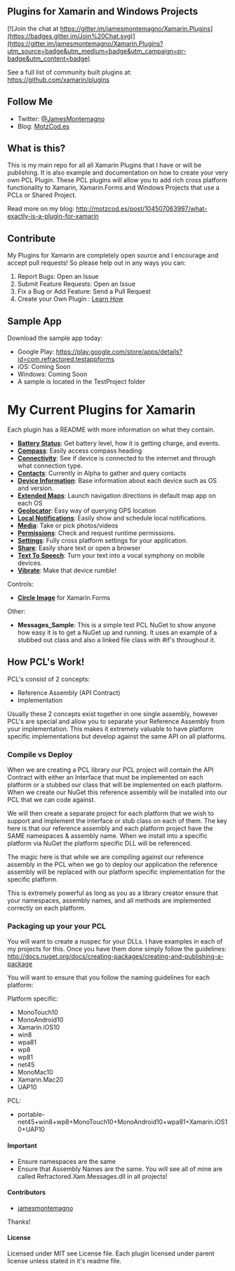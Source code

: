 ## Plugins for Xamarin and Windows Projects

[![Join the chat at https://gitter.im/jamesmontemagno/Xamarin.Plugins](https://badges.gitter.im/Join%20Chat.svg)](https://gitter.im/jamesmontemagno/Xamarin.Plugins?utm_source=badge&utm_medium=badge&utm_campaign=pr-badge&utm_content=badge)

See a full list of community built plugins at: https://github.com/xamarin/plugins

## Follow Me
* Twitter: [@JamesMontemagno](http://twitter.com/jamesmontemagno)
* Blog: [MotzCod.es](http://motzcod.es)

## What is this?
This is my main repo for all all Xamarin Plugins that I have or will be publishing. It is also example and documentation on how to create your very own PCL Plugin. These PCL plugins will allow you to add rich cross platform functionality to Xamarin, Xamarin.Forms and Windows Projects that use a PCLs or Shared Project.

Read more on my blog: http://motzcod.es/post/104507063997/what-exactly-is-a-plugin-for-xamarin

## Contribute
My Plugins for Xamarin are completely open source and I encourage and accept pull requests! So please help out in any ways you can:
1. Report Bugs: Open an Issue
2. Submit Feature Requests: Open an Issue
3. Fix a Bug or Add Feature: Send a Pull Request
4. Create your Own Plugin : [Learn How](https://github.com/xamarin/plugins)

## Sample App
Download the sample app today:
* Google Play: https://play.google.com/store/apps/details?id=com.refractored.testappforms
* iOS: Coming Soon
* Windows: Coming Soon
* A sample is located in the TestProject folder

# My Current Plugins for Xamarin

Each plugin has a README with more information on what they contain.
* **[Battery Status](https://github.com/jamesmontemagno/Xamarin.Plugins/tree/master/Battery)**: Get battery level, how it is getting charge, and events.
* **[Compass](https://github.com/JarleySoft/Xamarin.Plugins/tree/master/Compass)**: Easily access compass heading
* **[Connectivity](https://github.com/jamesmontemagno/Xamarin.Plugins/tree/master/Connectivity)**: See if device is connected to the internet and through what connection type.
* **[Contacts](https://github.com/jamesmontemagno/Xamarin.Plugins/tree/master/Contacts)**: Currently in Alpha to gather and query contacts
* **[Device Information](https://github.com/jamesmontemagno/Xamarin.Plugins/tree/master/DeviceInfo)**: Base information about each device such as OS and version.
* **[Extended Maps](https://github.com/jamesmontemagno/Xamarin.Plugins/tree/master/ExternalMaps)**: Launch navigation directions in default map app on each OS
* **[Geolocator](https://github.com/jamesmontemagno/Xamarin.Plugins/tree/master/Geolocator)**: Easy way of querying GPS location
* **[Local Notifications](https://github.com/edsnider/Xamarin.Plugins/tree/master/Notifier)**: Easily show and schedule local notifications.
* **[Media](https://github.com/jamesmontemagno/Xamarin.Plugins/tree/master/Media)**: Take or pick photos/videos
* **[Permissions](https://github.com/jamesmontemagno/Xamarin.Plugins/tree/master/Permissions)**: Check and request runtime permissions.
* **[Settings](https://github.com/jamesmontemagno/Xamarin.Plugins/tree/master/Settings)**: Fully cross platform settings for your application.
* **[Share](https://github.com/jguertl/SharePlugin)**: Easily share text or open a browser
* **[Text To Speech](https://github.com/jamesmontemagno/Xamarin.Plugins/tree/master/TextToSpeech)**: Turn your text into a vocal symphony on mobile devices.
* **[Vibrate](https://github.com/jamesmontemagno/Xamarin.Plugins/tree/master/Vibrate)**: Make that device rumble!

Controls:
* **[Circle Image](https://github.com/jamesmontemagno/Xamarin.Plugins/tree/master/ImageCircle)** for Xamarin.Forms

Other:
* **Messages_Sample**: This is a simple test PCL NuGet to show anyone how easy it is to get a NuGet up and running. It uses an example of a stubbed out class and also a linked file class with #if's throughout it.


## How PCL's Work!

PCL's consist of 2 concepts:

* Reference Assembly (API Contract)
* Implementation

Usually these 2 concepts exist together in one single assembly, however PCL's are special and allow you to separate your Reference Assembly from your implementation. This makes it extremely valuable to have platform specific implementations but develop against the same API on all platforms.

### Compile vs Deploy

When we are creating a PCL library our PCL project will contain the API Contract with either an Interface that must be implemented on each platform or a stubbed our class that will be implemented on each platform. When we create our NuGet this reference assembly will be installed into our PCL that we can code against. 

We will then create a separate project for each platform that we wish to support and implement the interface or stub class on each of them. The key here is that our reference assembly and each platform project have the SAME namespaces & assembly name. When we install into a specific platform via NuGet the platform specific DLL will be referenced.

The magic here is that while we are compiling against our reference assembly in the PCL when we go to deploy our application the reference assembly will be replaced with our platform specific implementation for the specific platform.

This is extremely powerful as long as you as a library creator ensure that your namespaces, assembly names, and all methods are implemented correctly on each platform.

### Packaging up your your PCL

You will want to create a nuspec for your DLLs. I have examples in each of my projects for this. Once you have them done simply follow the guidelines: http://docs.nuget.org/docs/creating-packages/creating-and-publishing-a-package

You will want to ensure that you follow the naming guidelines for each platform:

Platform specific: 

* MonoTouch10
* MonoAndroid10
* Xamarin.iOS10 
* win8
* wpa81
* wp8
* wp81
* net45
* MonoMac10
* Xamarin.Mac20
* UAP10

PCL:
* portable-net45+win8+wp8+MonoTouch10+MonoAndroid10+wpa81+Xamarin.iOS10+UAP10

#### Important

* Ensure namespaces are the same
* Ensure that Assembly Names are the same. You will see all of mine are called Refractored.Xam.Messages.dll in all projects!

#### Contributors
* [jamesmontemagno](https://github.com/jamesmontemagno)

Thanks!

#### License
Licensed under MIT see License file. Each plugin licensed under parent license unless stated in it's readme file.
